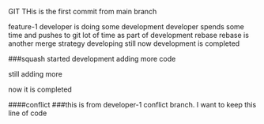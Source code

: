 GIT
THis is the first commit from main branch

feature-1
developer is doing some development
developer spends some time and pushes to git lot of time as part of development
rebase
rebase is another merge strategy
developing still
now development is completed

###squash
started development
adding more code

still adding more

now it is completed

####conflict
###this is from developer-1 conflict branch. I want to keep this line of code